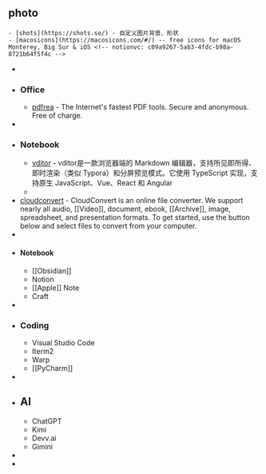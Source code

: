 ## photo
	- [shots](https://shots.so/) - 自定义图片背景、形状
	- [macosicons](https://macosicons.com/#/) -- free icons for macOS Monterey, Big Sur & iOS <!-- notionvc: c09a9267-5ab3-4fdc-b98a-8721b64f5f4c -->
-
- ### Office
	- [pdfrea](https://pdfreal.com/) - The Internet's fastest PDF tools. Secure and anonymous. Free of charge.
-
- ### Notebook
	- [vditor](https://vditor.vercel.app) - vditor是一款浏览器端的 Markdown 编辑器，支持所见即所得、即时渲染（类似 Typora）和分屏预览模式。它使用 TypeScript 实现，支持原生 JavaScript、Vue、React 和 Angular
	-
- [cloudconvert](https://cloudconvert.com/pdf-to-docx) - CloudConvert is an online file converter. We support nearly all audio, [[Video]], document, ebook, [[Archive]], image, spreadsheet, and presentation formats. To get started, use the button below and select files to convert from your computer.
-
- #### Notebook
	- [[Obsidian]]
	- Notion
	- [[Apple]] Note
	- Craft
-
- ### Coding
	- Visual Studio Code
	- Iterm2
	- Warp
	- [[PyCharm]]
-
- ## AI
	- ChatGPT
	- Kimi
	- Devv.ai
	- Gimini
-
-